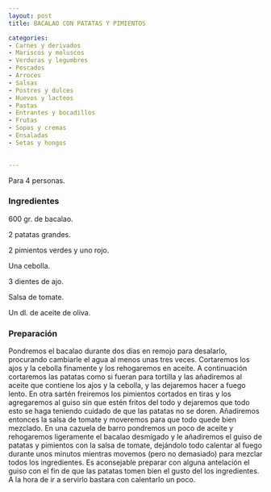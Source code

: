 ```yaml
---
layout: post
title: BACALAO CON PATATAS Y PIMIENTOS

categories:
- Carnes y derivados
- Mariscos y moluscos
- Verduras y legumbres
- Pescados
- Arroces
- Salsas
- Postres y dulces
- Huevos y lacteos
- Pastas
- Entrantes y bocadillos
- Frutas
- Sopas y cremas
- Ensaladas
- Setas y hongos
 

---
```

Para 4 personas.

<h3>Ingredientes</h3>

600 gr. de bacalao.

2 patatas grandes.

2 pimientos verdes y uno rojo.

Una cebolla.

3 dientes de ajo.

Salsa de tomate.

Un dl. de aceite de oliva.

<h3>Preparación</h3>

Pondremos el bacalao durante dos días en remojo para desalarlo, procurando cambiarle el agua al menos unas tres veces. Cortaremos los ajos y la cebolla finamente y los rehogaremos en aceite. A continuación cortaremos las patatas como si fueran para tortilla y las añadiremos al aceite que contiene los ajos y la cebolla, y las dejaremos hacer a fuego lento. En otra sartén freiremos los pimientos cortados en tiras y los agregaremos al guiso sin que estén fritos del todo y dejaremos que todo esto se haga teniendo cuidado de que las patatas no se doren. Añadiremos entonces la salsa de tomate y moveremos para que todo quede bien mezclado. En una cazuela de barro pondremos un poco de aceite y rehogaremos ligeramente el bacalao desmigado y le añadiremos el guiso de patatas y pimientos con la salsa de tomate, dejándolo todo calentar al fuego durante unos minutos mientras movemos (pero no demasiado) para mezclar todos los ingredientes. Es aconsejable preparar con alguna antelación el guiso con el fin de que las patatas tomen bien el gusto del los ingredientes. A la hora de ir a servirlo bastara con calentarlo un poco.

